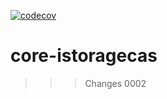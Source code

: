 [![codecov](https://codecov.io/gh/heeus/core-istoragecas/branch/main/graph/badge.svg?token=<codedevtoken>)](https://codecov.io/gh/heeus/core-istoragecas)

# core-istoragecas

>>> Changes 0002






